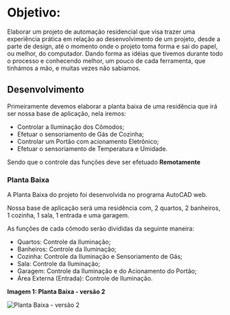 # Objetivo:

Elaborar um projeto de automação residencial que visa trazer uma experiência prática em relação ao desenvolvimento de um projeto, desde a parte de design, até o momento onde o projeto toma forma e sai do papel, ou melhor, do computador.
Dando forma as idéias que tivemos durante todo o processo e conhecendo melhor, um pouco de cada ferramenta, que tinhámos a mão, e muitas vezes não sabiamos.

## Desenvolvimento

Primeiramente devemos elaborar a planta baixa de uma residência que irá ser nossa base de aplicação, nela iremos:

- Controlar a Iluminação dos Cômodos;
- Efetuar o sensoriamento de Gás de Cozinha;
- Controlar um Portão com acionamento Eletrônico;
- Efetuar o sensoriamento de Temperatura e Umidade.

Sendo que o controle das funções deve ser efetuado **Remotamente**

### Planta Baixa

A Planta Baixa do projeto foi desenvolvida no programa AutoCAD web.

Nossa base de aplicação será uma residência com, 2 quartos, 2 banheiros, 1 cozinha, 1 sala, 1 entrada e uma garagem.

As funções de cada cômodo serão divididas da seguinte maneira:

 - Quartos: Controle da Iluminação;
 - Banheiros: Controle da Iluminação;
 - Cozinha: Controle da Iluminação e Sensoriamento de Gás;
 - Sala: Controle da Iluminação;
 - Garagem: Controle da Iluminação e do Acionamento do Portão;
 - Área Externa (Entrada): Controle de Iluminação.

**Imagem 1: Planta Baixa - versão 2**

![Planta Baixa - versão 2](https://github.com/CaioMeira/Projeto_Integrador_II_2021/blob/main/Imagens/Planta%20Baixa%20-%20vers%C3%A3o%202.png)


